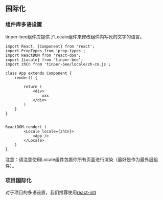## 国际化

### 组件库多语设置

tinper-bee组件库提供了Locale组件来修改组件内写死的文字的语言。

```
import React, {Component} from 'react';
import PropTypes from 'prop-types';
import ReactDOM from 'react-dom';
import {Locale} from 'tinper-bee';
import zhCn from 'tinper-bee/locale/zh-cn.js';

class App extends Component {
    render() {

        return (
            <div>
                xxx
            </div>
        )
    }
}


ReactDOM.render( (
        <Locale locale={zhCn}>
            <App />
        </Locale>
    )
}

```

注意：请注意使用Locale组件包裹你所有页面进行渲染（最好是作为最外层组件）。

### 项目国际化

对于项目的多语设置，我们推荐使用[react-intl](https://github.com/yahoo/react-intl)